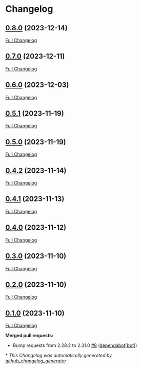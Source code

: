 # Changelog

## [0.8.0](https://github.com/dermatologist/medprompt/tree/0.8.0) (2023-12-14)

[Full Changelog](https://github.com/dermatologist/medprompt/compare/0.7.0...0.8.0)

## [0.7.0](https://github.com/dermatologist/medprompt/tree/0.7.0) (2023-12-11)

[Full Changelog](https://github.com/dermatologist/medprompt/compare/0.6.0...0.7.0)

## [0.6.0](https://github.com/dermatologist/medprompt/tree/0.6.0) (2023-12-03)

[Full Changelog](https://github.com/dermatologist/medprompt/compare/0.5.1...0.6.0)

## [0.5.1](https://github.com/dermatologist/medprompt/tree/0.5.1) (2023-11-19)

[Full Changelog](https://github.com/dermatologist/medprompt/compare/0.5.0...0.5.1)

## [0.5.0](https://github.com/dermatologist/medprompt/tree/0.5.0) (2023-11-19)

[Full Changelog](https://github.com/dermatologist/medprompt/compare/0.4.2...0.5.0)

## [0.4.2](https://github.com/dermatologist/medprompt/tree/0.4.2) (2023-11-14)

[Full Changelog](https://github.com/dermatologist/medprompt/compare/0.4.1...0.4.2)

## [0.4.1](https://github.com/dermatologist/medprompt/tree/0.4.1) (2023-11-13)

[Full Changelog](https://github.com/dermatologist/medprompt/compare/0.4.0...0.4.1)

## [0.4.0](https://github.com/dermatologist/medprompt/tree/0.4.0) (2023-11-12)

[Full Changelog](https://github.com/dermatologist/medprompt/compare/0.3.0...0.4.0)

## [0.3.0](https://github.com/dermatologist/medprompt/tree/0.3.0) (2023-11-10)

[Full Changelog](https://github.com/dermatologist/medprompt/compare/0.2.0...0.3.0)

## [0.2.0](https://github.com/dermatologist/medprompt/tree/0.2.0) (2023-11-10)

[Full Changelog](https://github.com/dermatologist/medprompt/compare/0.1.0...0.2.0)

## [0.1.0](https://github.com/dermatologist/medprompt/tree/0.1.0) (2023-11-10)

[Full Changelog](https://github.com/dermatologist/medprompt/compare/fc83e2423e149771df1e0f290d8c04f77d35e0f4...0.1.0)

**Merged pull requests:**

- Bump requests from 2.28.2 to 2.31.0 [\#8](https://github.com/dermatologist/medprompt/pull/8) ([dependabot[bot]](https://github.com/apps/dependabot))



\* *This Changelog was automatically generated by [github_changelog_generator](https://github.com/github-changelog-generator/github-changelog-generator)*
